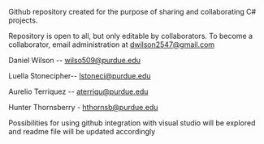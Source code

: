 Github repository created for the purpose of sharing and collaborating C# projects.

Repository is open to all, but only editable by collaborators.  To become a collaborator, email 
administration at dwilson2547@gmail.com 

Daniel Wilson -- wilso509@purdue.edu

Luella Stonecipher-- lstoneci@purdue.edu

Aurelio Terriquez --  aterriqu@purdue.edu

Hunter Thornsberry - hthornsb@purdue.edu

Possibilities for using github integration with visual studio will be explored and readme file
will be updated accordingly 
